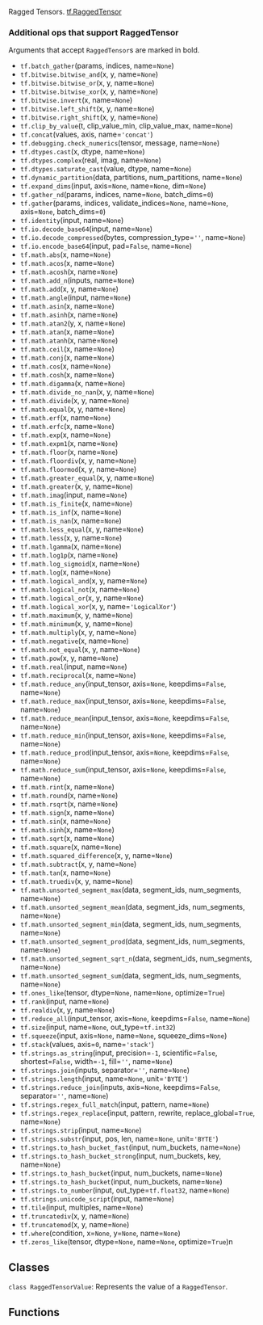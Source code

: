 Ragged Tensors.
[tf.RaggedTensor](https://tensorflow.google.cn/api_docs/python/tf/RaggedTensor)

### Additional ops that support RaggedTensor
Arguments that accept `RaggedTensor`s are marked in bold.
- `tf.batch_gather`(params, indices, name=`None`)
- `tf.bitwise.bitwise_and`(x, y, name=`None`)
- `tf.bitwise.bitwise_or`(x, y, name=`None`)
- `tf.bitwise.bitwise_xor`(x, y, name=`None`)
- `tf.bitwise.invert`(x, name=`None`)
- `tf.bitwise.left_shift`(x, y, name=`None`)
- `tf.bitwise.right_shift`(x, y, name=`None`)
- `tf.clip_by_value`(t, clip_value_min, clip_value_max, name=`None`)
- `tf.concat`(values, axis, name=`'concat'`)
- `tf.debugging.check_numerics`(tensor, message, name=`None`)
- `tf.dtypes.cast`(x, dtype, name=`None`)
- `tf.dtypes.complex`(real, imag, name=`None`)
- `tf.dtypes.saturate_cast`(value, dtype, name=`None`)
- `tf.dynamic_partition`(data, partitions, num_partitions, name=`None`)
- `tf.expand_dims`(input, axis=`None`, name=`None`, dim=`None`)
- `tf.gather_nd`(params, indices, name=`None`, batch_dims=`0`)
- `tf.gather`(params, indices, validate_indices=`None`, name=`None`, axis=`None`, batch_dims=`0`)
- `tf.identity`(input, name=`None`)
- `tf.io.decode_base64`(input, name=`None`)
- `tf.io.decode_compressed`(bytes, compression_type=`''`, name=`None`)
- `tf.io.encode_base64`(input, pad=`False`, name=`None`)
- `tf.math.abs`(x, name=`None`)
- `tf.math.acos`(x, name=`None`)
- `tf.math.acosh`(x, name=`None`)
- `tf.math.add_n`(inputs, name=`None`)
- `tf.math.add`(x, y, name=`None`)
- `tf.math.angle`(input, name=`None`)
- `tf.math.asin`(x, name=`None`)
- `tf.math.asinh`(x, name=`None`)
- `tf.math.atan2`(y, x, name=`None`)
- `tf.math.atan`(x, name=`None`)
- `tf.math.atanh`(x, name=`None`)
- `tf.math.ceil`(x, name=`None`)
- `tf.math.conj`(x, name=`None`)
- `tf.math.cos`(x, name=`None`)
- `tf.math.cosh`(x, name=`None`)
- `tf.math.digamma`(x, name=`None`)
- `tf.math.divide_no_nan`(x, y, name=`None`)
- `tf.math.divide`(x, y, name=`None`)
- `tf.math.equal`(x, y, name=`None`)
- `tf.math.erf`(x, name=`None`)
- `tf.math.erfc`(x, name=`None`)
- `tf.math.exp`(x, name=`None`)
- `tf.math.expm1`(x, name=`None`)
- `tf.math.floor`(x, name=`None`)
- `tf.math.floordiv`(x, y, name=`None`)
- `tf.math.floormod`(x, y, name=`None`)
- `tf.math.greater_equal`(x, y, name=`None`)
- `tf.math.greater`(x, y, name=`None`)
- `tf.math.imag`(input, name=`None`)
- `tf.math.is_finite`(x, name=`None`)
- `tf.math.is_inf`(x, name=`None`)
- `tf.math.is_nan`(x, name=`None`)
- `tf.math.less_equal`(x, y, name=`None`)
- `tf.math.less`(x, y, name=`None`)
- `tf.math.lgamma`(x, name=`None`)
- `tf.math.log1p`(x, name=`None`)
- `tf.math.log_sigmoid`(x, name=`None`)
- `tf.math.log`(x, name=`None`)
- `tf.math.logical_and`(x, y, name=`None`)
- `tf.math.logical_not`(x, name=`None`)
- `tf.math.logical_or`(x, y, name=`None`)
- `tf.math.logical_xor`(x, y, name=`'LogicalXor'`)
- `tf.math.maximum`(x, y, name=`None`)
- `tf.math.minimum`(x, y, name=`None`)
- `tf.math.multiply`(x, y, name=`None`)
- `tf.math.negative`(x, name=`None`)
- `tf.math.not_equal`(x, y, name=`None`)
- `tf.math.pow`(x, y, name=`None`)
- `tf.math.real`(input, name=`None`)
- `tf.math.reciprocal`(x, name=`None`)
- `tf.math.reduce_any`(input_tensor, axis=`None`, keepdims=`False`, name=`None`)
- `tf.math.reduce_max`(input_tensor, axis=`None`, keepdims=`False`, name=`None`)
- `tf.math.reduce_mean`(input_tensor, axis=`None`, keepdims=`False`, name=`None`)
- `tf.math.reduce_min`(input_tensor, axis=`None`, keepdims=`False`, name=`None`)
- `tf.math.reduce_prod`(input_tensor, axis=`None`, keepdims=`False`, name=`None`)
- `tf.math.reduce_sum`(input_tensor, axis=`None`, keepdims=`False`, name=`None`)
- `tf.math.rint`(x, name=`None`)
- `tf.math.round`(x, name=`None`)
- `tf.math.rsqrt`(x, name=`None`)
- `tf.math.sign`(x, name=`None`)
- `tf.math.sin`(x, name=`None`)
- `tf.math.sinh`(x, name=`None`)
- `tf.math.sqrt`(x, name=`None`)
- `tf.math.square`(x, name=`None`)
- `tf.math.squared_difference`(x, y, name=`None`)
- `tf.math.subtract`(x, y, name=`None`)
- `tf.math.tan`(x, name=`None`)
- `tf.math.truediv`(x, y, name=`None`)
- `tf.math.unsorted_segment_max`(data, segment_ids, num_segments, name=`None`)
- `tf.math.unsorted_segment_mean`(data, segment_ids, num_segments, name=`None`)
- `tf.math.unsorted_segment_min`(data, segment_ids, num_segments, name=`None`)
- `tf.math.unsorted_segment_prod`(data, segment_ids, num_segments, name=`None`)
- `tf.math.unsorted_segment_sqrt_n`(data, segment_ids, num_segments, name=`None`)
- `tf.math.unsorted_segment_sum`(data, segment_ids, num_segments, name=`None`)
- `tf.ones_like`(tensor, dtype=`None`, name=`None`, optimize=`True`)
- `tf.rank`(input, name=`None`)
- `tf.realdiv`(x, y, name=`None`)
- `tf.reduce_all`(input_tensor, axis=`None`, keepdims=`False`, name=`None`)
- `tf.size`(input, name=`None`, out_type=`tf.int32`)
- `tf.squeeze`(input, axis=`None`, name=`None`, squeeze_dims=`None`)
- `tf.stack`(values, axis=`0`, name=`'stack'`)
- `tf.strings.as_string`(input, precision=`-1`, scientific=`False`, shortest=`False`, width=`-1`, fill=`''`, name=`None`)
- `tf.strings.join`(inputs, separator=`''`, name=`None`)
- `tf.strings.length`(input, name=`None`, unit=`'BYTE'`)
- `tf.strings.reduce_join`(inputs, axis=`None`, keepdims=`False`, separator=`''`, name=`None`)
- `tf.strings.regex_full_match`(input, pattern, name=`None`)
- `tf.strings.regex_replace`(input, pattern, rewrite, replace_global=`True`, name=`None`)
- `tf.strings.strip`(input, name=`None`)
- `tf.strings.substr`(input, pos, len, name=`None`, unit=`'BYTE'`)
- `tf.strings.to_hash_bucket_fast`(input, num_buckets, name=`None`)
- `tf.strings.to_hash_bucket_strong`(input, num_buckets, key, name=`None`)
- `tf.strings.to_hash_bucket`(input, num_buckets, name=`None`)
- `tf.strings.to_hash_bucket`(input, num_buckets, name=`None`)
- `tf.strings.to_number`(input, out_type=`tf.float32`, name=`None`)
- `tf.strings.unicode_script`(input, name=`None`)
- `tf.tile`(input, multiples, name=`None`)
- `tf.truncatediv`(x, y, name=`None`)
- `tf.truncatemod`(x, y, name=`None`)
- `tf.where`(condition, x=`None`, y=`None`, name=`None`)
- `tf.zeros_like`(tensor, dtype=`None`, name=`None`, optimize=`True`)n
## Classes
`class RaggedTensorValue`: Represents the value of a `RaggedTensor`.
## Functions
